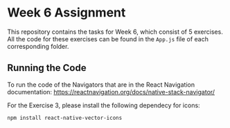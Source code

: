 # Week 6 Assignment

This repository contains the tasks for Week 6, which consist of 5 exercises. All the code for these exercises can be found in the `App.js` file of each corresponding folder.

## Running the Code

To run the code of the Navigators that are in the React Navigation documentation: https://reactnavigation.org/docs/native-stack-navigator/

For the Exercise 3, please install the following dependecy for icons: 
   ```bash
   npm install react-native-vector-icons
 ```
